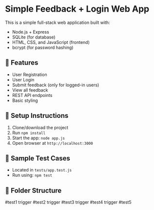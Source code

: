 # Simple Feedback + Login Web App

This is a simple full-stack web application built with:

- Node.js + Express
- SQLite (for database)
- HTML, CSS, and JavaScript (frontend)
- bcrypt (for password hashing)

## 🔧 Features

- User Registration
- User Login
- Submit feedback (only for logged-in users)
- View all feedback
- REST API endpoints
- Basic styling

## 💾 Setup Instructions

1. Clone/download the project
2. Run `npm install`
3. Start the app: `node app.js`
4. Open browser at `http://localhost:3000`

## 🧪 Sample Test Cases

- Located in `tests/app.test.js`
- Run using: `npm test`

## 📁 Folder Structure
#test1 trigger
#test2 trigger
#test3 trigger
#test4 trigger
#test5
